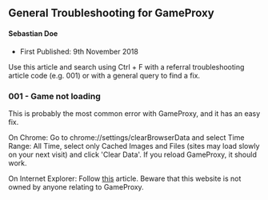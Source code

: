 ## General Troubleshooting for GameProxy
#### Sebastian Doe

* First Published: 9th November 2018

Use this article and search using Ctrl + F with a referral troubleshooting article code (e.g. 001) or with a general query to find a fix.

### 001 - Game not loading

This is probably the most common error with GameProxy, and it has an easy fix.

On Chrome: Go to chrome://settings/clearBrowserData and select Time Range: All Time, select only Cached Images and Files (sites may load slowly on your next visit) and click 'Clear Data'. If you reload GameProxy, it should work.

On Internet Explorer: Follow [this](https://kb.wisc.edu/page.php?id=12314) article. Beware that this website is not owned by anyone relating to GameProxy.

